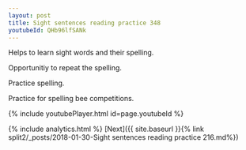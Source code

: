 ```yaml
---
layout: post
title: Sight sentences reading practice 348
youtubeId: QHb96lfSANk
---
```

 
 
Helps to learn sight words and their spelling.

Opportunitiy to repeat the spelling. 

Practice spelling. 
 
Practice for spelling bee competitions. 
 
{% include youtubePlayer.html id=page.youtubeId %}
 
 
{% include analytics.html %} 
[Next]({{ site.baseurl }}{% link  split2/_posts/2018-01-30-Sight sentences reading practice 216.md%})
 
